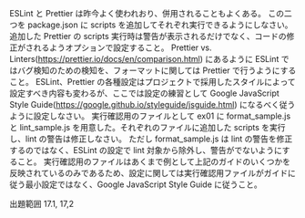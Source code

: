 ESLint と Prettier は昨今よく使われおり、併用されることもよくある。
この二つを package.json に scripts を追加してそれぞれ実行できるようにしなさい。
追加した Prettier の scripts 実行時は警告が表示されるだけでなく、コードの修正がされるようオプションで設定すること。
Prettier vs. Linters(https://prettier.io/docs/en/comparison.html) にあるように ESLint ではバグ検知のための検知を、フォーマットに関しては Prettier で行うようにすること。
ESLint、Prettier の各種設定はプロジェクトで採用したスタイルによって設定すべき内容も変わるが、ここでは設定の練習として Google JavaScript Style Guide(https://google.github.io/styleguide/jsguide.html) になるべく従うように設定しなさい。
実行確認用のファイルとして ex01 に format_sample.js と lint_sample.js を用意した。それぞれのファイルに追加した scripts を実行し、lint の警告は修正しなさい。
ただし format_sample.js は lint の警告を修正するのではなく、ESLint の設定で lint 対象から除外し、警告がでないようにすること。
実行確認用のファイルはあくまで例として上記のガイドのいくつかを反映されているのみであるため、設定に関しては実行確認用ファイルがガイドに従う最小設定ではなく、Google JavaScript Style Guide に従うこと。

出題範囲 17.1, 17,2
